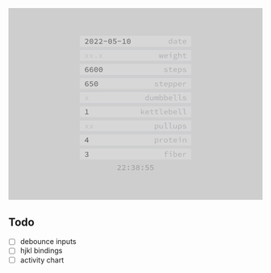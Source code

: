 ![today's report form](https://raw.githubusercontent.com/ksevelyar/fitlog-vue/main/doc/screens/report-form.png)

## Todo

* [ ] debounce inputs
* [ ] hjkl bindings
* [ ] activity chart
